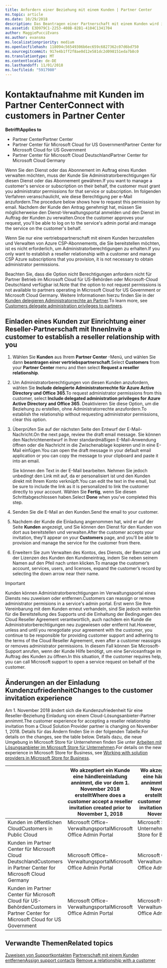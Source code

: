 ```yaml
---
title: Anfordern einer Beziehung mit einem Kunden | Partner Center
ms.topic: article
ms.date: 10/29/2018
description: Das Beantragen einer Partnerschaft mit einem Kunden wird in Multipartner- und Multichannelszenarien verwendet. Dieser Vorgang ist auch hilfreich, wenn ein Kunde Ihre delegierten Administratorrechte entfernt und Sie sie für Bereitstellungen oder Supportleistungen wiederherstellen müssen.
ms.assetid: E3D979C1-2253-408B-82B1-4104C1341704
author: MaggiePucciEvans
ms.author: evansma
ms.localizationpriority: medium
ms.openlocfilehash: 118094c56549306b6ec659c6827362c07d6bd750
ms.sourcegitcommit: 917e4b1ff2f8ae0d12e581dc2d098151eda7b8c0
ms.translationtype: MT
ms.contentlocale: de-DE
ms.lasthandoff: 11/01/2018
ms.locfileid: "5917980"
---
```

# <a name="connect-with-customers-in-partner-center"></a><span data-ttu-id="c5fca-104">Kontaktaufnahme mit Kunden im Partner Center</span><span class="sxs-lookup"><span data-stu-id="c5fca-104">Connect with customers in Partner Center</span></span>

**<span data-ttu-id="c5fca-105">Betrifft</span><span class="sxs-lookup"><span data-stu-id="c5fca-105">Applies to</span></span>**

-  <span data-ttu-id="c5fca-106">Partner Center</span><span class="sxs-lookup"><span data-stu-id="c5fca-106">Partner Center</span></span>
-  <span data-ttu-id="c5fca-107">Partner Center für Microsoft Cloud for US Government</span><span class="sxs-lookup"><span data-stu-id="c5fca-107">Partner Center for Microsoft Cloud for US Government</span></span>
-  <span data-ttu-id="c5fca-108">Partner Center für Microsoft Cloud Deutschland</span><span class="sxs-lookup"><span data-stu-id="c5fca-108">Partner Center for Microsoft Cloud Germany</span></span>

<span data-ttu-id="c5fca-109">Wenn Sie den Dienst oder das Abonnement im Auftrag eines Kunden verwalten möchten, muss der Kunde Sie Administratorberechtigungen für diesen Dienst oder das Abonnement gewähren.</span><span class="sxs-lookup"><span data-stu-id="c5fca-109">If you want to manage a customer's service or subscription on their behalf, the customer must grant you administrator permissions for that service or subscription.</span></span> <span data-ttu-id="c5fca-110">Im folgenden Verfahren veranschaulicht, wie diese Berechtigung per e-Mail anzufordern.</span><span class="sxs-lookup"><span data-stu-id="c5fca-110">The procedure below shows how to request this permission by email.</span></span> <span data-ttu-id="c5fca-111">Nachdem der Kunde den Antrag genehmigt hat, müssen Sie möglicherweise den Dienst-Verwaltungsportal anmelden und den Dienst im Auftrag der Kunden zu verwalten.</span><span class="sxs-lookup"><span data-stu-id="c5fca-111">Once the customer approves your request, you'll be able to log on to the service's admin portal and manage the service on the customer's behalf.</span></span> 

<span data-ttu-id="c5fca-112">Wenn Sie nur eine vertriebspartnerschaft mit einem Kunden herzustellen und Verwalten von Azure CSP-Abonnements, die Sie bereitstellen möchten, ist es nicht erforderlich, um Administratorberechtigungen zu erhalten.</span><span class="sxs-lookup"><span data-stu-id="c5fca-112">If you only want to establish a reseller relationship with a customer and manage CSP Azure subscriptions that you provision, it is not necessary to obtain administrator permissions.</span></span>

<span data-ttu-id="c5fca-113">Beachten Sie, dass die Option nicht Berechtigungen anfordern nicht für Partner Betrieb im Microsoft Cloud für US-Behörden oder Microsoft-Cloud Deutschland verfügbar ist.</span><span class="sxs-lookup"><span data-stu-id="c5fca-113">Note that the option to not request permissions is not available to partners operating in Microsoft Cloud for US Government or Microsoft Cloud Germany.</span></span> <span data-ttu-id="c5fca-114">Weitere Informationen hierzu finden Sie in der [Kunden delegieren Administratorrechte an Partner](https://docs.microsoft.com/en-us/partner-center/customers_revoke_admin_privileges).</span><span class="sxs-lookup"><span data-stu-id="c5fca-114">To learn more, see [Customers delegate administration privileges to partners](https://docs.microsoft.com/en-us/partner-center/customers_revoke_admin_privileges).</span></span>


## <a name="invite-a-customer-to-establish-a-reseller-relationship-with-you"></a><span data-ttu-id="c5fca-115">Einladen eines Kunden zur Einrichtung einer Reseller-Partnerschaft mit Ihnen</span><span class="sxs-lookup"><span data-stu-id="c5fca-115">Invite a customer to establish a reseller relationship with you</span></span>

1.  <span data-ttu-id="c5fca-116">Wählen Sie **Kunden** aus Ihrem **Partner Center** -Menü, und wählen Sie dann **beantragen einer vertriebspartnerschaft**.</span><span class="sxs-lookup"><span data-stu-id="c5fca-116">Select **Customers** from your **Partner Center** menu and then select **Request a reseller relationship**.</span></span>

2.  <span data-ttu-id="c5fca-117">Um Administratorberechtigungen von diesen Kunden anzufordern, wählen Sie **Include delegierte Administratorrechte für Azure Active Directory und Office 365**.</span><span class="sxs-lookup"><span data-stu-id="c5fca-117">To request administrator permissions from this customer, select **Include delegated administration privileges for Azure Active Directory and Office 365**.</span></span> <span data-ttu-id="c5fca-118">Deaktivieren Sie diese Option, um die Beziehung zu erstellen, ohne Administratorrechte anzufordern.</span><span class="sxs-lookup"><span data-stu-id="c5fca-118">To establish the relationship without requesting administrator permissions, clear this option.</span></span> 

3.  <span data-ttu-id="c5fca-119">Überprüfen Sie auf der nächsten Seite den Entwurf der E-Mail-Nachricht.</span><span class="sxs-lookup"><span data-stu-id="c5fca-119">On the next page, review the draft email message.</span></span> <span data-ttu-id="c5fca-120">Sie können den Nachrichtenentwurf in Ihrer standardmäßigen E-Mail-Anwendung öffnen oder die Nachricht in die Zwischenablage kopieren und in eine E-Mail einfügen.</span><span class="sxs-lookup"><span data-stu-id="c5fca-120">You can open the draft message in your default email application or you can copy the message to your clipboard and paste it into an email.</span></span> 

    <span data-ttu-id="c5fca-121">Sie können den Text in der E-Mail bearbeiten. Nehmen Sie jedoch unbedingt den Link mit auf, da er personalisiert ist und den Kunden direkt mit Ihrem Konto verknüpft.</span><span class="sxs-lookup"><span data-stu-id="c5fca-121">You can edit the text in the email, but be sure to include the link as it is personalized to link the customer directly to your account.</span></span> <span data-ttu-id="c5fca-122">Wählen Sie **Fertig**, wenn Sie diesen Schrittabgeschlossen haben.</span><span class="sxs-lookup"><span data-stu-id="c5fca-122">Select **Done** when you’ve completed this step.</span></span>

3.  <span data-ttu-id="c5fca-123">Senden Sie die E-Mail an den Kunden.</span><span class="sxs-lookup"><span data-stu-id="c5fca-123">Send the email to your customer.</span></span>

5.  <span data-ttu-id="c5fca-124">Nachdem der Kunde die Einladung angenommen hat, wird er auf der Seite **Kunden** angezeigt, und Sie können den Dienst für den Kunden von dort aus bereitstellen und verwalten.</span><span class="sxs-lookup"><span data-stu-id="c5fca-124">After the customer accepts your invitation, they'll appear on your **Customers** page, and you'll be able to provision and manage the service for the customer from there.</span></span>

 
6.  <span data-ttu-id="c5fca-125">Erweitern Sie zum Verwalten des Kontos, des Diensts, der Benutzer und der Lizenzen des Kunden den Kundeneintrag, indem Sie neben seinem Namen auf den Pfeil nach unten klicken.</span><span class="sxs-lookup"><span data-stu-id="c5fca-125">To manage the customer’s account, services, users, and licenses, expand the customer’s record by selecting the down arrow near their name.</span></span>


> [!IMPORTANT]  
> <span data-ttu-id="c5fca-126">Kunden können Administratorberechtigungen im Verwaltungsportal eines Diensts neu zuweisen oder entfernen.</span><span class="sxs-lookup"><span data-stu-id="c5fca-126">Customers can reassign or remove administrator permisions in a service's admin portal.</span></span> <span data-ttu-id="c5fca-127">Erst wenn Sie Ihre Vereinbarung mit dem Kunden erneut verhandeln, sind Sie jedoch weiterhin für die Bereitstellung des Supports und die Einhaltung der Bedingungen des Cloud Reseller Agreement verantwortlich, auch nachdem ein Kunde die Administratorberechtigungen neu zugewiesen oder entfernt hat.</span><span class="sxs-lookup"><span data-stu-id="c5fca-127">However, unless and until you renegotiate your agreement with the customer, you continue to be responsible for providing customer support and adhering to the terms of the Cloud Reseller Agreement, even after a customer reassigns or removes administrator permissions.</span></span> <span data-ttu-id="c5fca-128">In diesem Fall können Sie Microsoft-Support anrufen, wenn der Kunde Hilfe benötigt, um eine Serviceanfrage im Auftrag des Kunden zu öffnen.</span><span class="sxs-lookup"><span data-stu-id="c5fca-128">In this situation, if the customer requires help, you can call Microsoft support to open a service request on behalf of the customer.</span></span>

## <a name="changes-to-the-customer-invitation-experience"></a><span data-ttu-id="c5fca-129">Änderungen an der Einladung Kundenzufriedenheit</span><span class="sxs-lookup"><span data-stu-id="c5fca-129">Changes to the customer invitation experience</span></span>
<span data-ttu-id="c5fca-130">Am 1. November 2018 ändert sich die Kundenzufriedenheit für eine Reseller-Beziehung Einladung von einem Cloud-Lösungsanbieter-Partner annimmt.</span><span class="sxs-lookup"><span data-stu-id="c5fca-130">The customer experience for accepting a reseller relationship invitation from a Cloud Solution Provider partner is changing on November 1, 2018.</span></span> <span data-ttu-id="c5fca-131">Details für das Ändern finden Sie in der folgenden Tabelle.</span><span class="sxs-lookup"><span data-stu-id="c5fca-131">For details on the changes, see the table below.</span></span> <span data-ttu-id="c5fca-132">Details dazu, die neue Umgebung in Microsoft Store für Unternehmen finden Sie unter [Arbeiten mit Lösungsanbieter im Microsoft Store für Unternehmen](https://docs.microsoft.com/en-us/microsoft-store/work-with-partner-microsoft-store-business).</span><span class="sxs-lookup"><span data-stu-id="c5fca-132">For details on the new experience in Microsoft Store for Business, see [Working with solution providers in Microsoft Store for Business](https://docs.microsoft.com/en-us/microsoft-store/work-with-partner-microsoft-store-business).</span></span>

|  | <span data-ttu-id="c5fca-133">Wo akzeptiert ein Kunde eine händlereinladung annimmt, die vor dem 1. November 2018 erstellt</span><span class="sxs-lookup"><span data-stu-id="c5fca-133">Where does a customer accept a reseller invitation created prior to November 1, 2018</span></span> | <span data-ttu-id="c5fca-134">Wo akzeptiert ein Kunde eine händlereinladung annimmt, die vor dem 1. November 2018 erstellt</span><span class="sxs-lookup"><span data-stu-id="c5fca-134">Where does a customer accept a reseller invitation created prior to November 1, 2018</span></span> |
|---------|---------|---------
| <span data-ttu-id="c5fca-135">Kunden im öffentlichen Cloud</span><span class="sxs-lookup"><span data-stu-id="c5fca-135">Customers in Public Cloud</span></span> | <span data-ttu-id="c5fca-136">Microsoft Office-Verwaltungsportal</span><span class="sxs-lookup"><span data-stu-id="c5fca-136">Microsoft Office Admin Portal</span></span> | <span data-ttu-id="c5fca-137">Microsoft Store für Unternehmen</span><span class="sxs-lookup"><span data-stu-id="c5fca-137">Microsoft Store for Business</span></span> |
| <span data-ttu-id="c5fca-138">Kunden im Partner Center für Microsoft Cloud Deutschland</span><span class="sxs-lookup"><span data-stu-id="c5fca-138">Customers in Partner Center for Microsoft Cloud Germany</span></span> | <span data-ttu-id="c5fca-139">Microsoft Office-Verwaltungsportal</span><span class="sxs-lookup"><span data-stu-id="c5fca-139">Microsoft Office Admin Portal</span></span> | <span data-ttu-id="c5fca-140">Microsoft Office-Verwaltungsportal</span><span class="sxs-lookup"><span data-stu-id="c5fca-140">Microsoft Office Admin Portal</span></span> |
| <span data-ttu-id="c5fca-141">Kunden im Partner Center für Microsoft Cloud für US-Behörden</span><span class="sxs-lookup"><span data-stu-id="c5fca-141">Customers in Partner Center for Microsoft Cloud for US Government</span></span> | <span data-ttu-id="c5fca-142">Microsoft Office-Verwaltungsportal</span><span class="sxs-lookup"><span data-stu-id="c5fca-142">Microsoft Office Admin Portal</span></span> | <span data-ttu-id="c5fca-143">Microsoft Office-Verwaltungsportal</span><span class="sxs-lookup"><span data-stu-id="c5fca-143">Microsoft Office Admin Portal</span></span> |


## <a name="related-topics"></a><span data-ttu-id="c5fca-144">Verwandte Themen</span><span class="sxs-lookup"><span data-stu-id="c5fca-144">Related topics</span></span>

<span data-ttu-id="c5fca-145">[Zuweisen von Supportkontakten](assign-support-contacts.md)
[Partnerschaft mit einem Kunden entfernen](remove-a-relationship.md)</span><span class="sxs-lookup"><span data-stu-id="c5fca-145">[Assign support contacts](assign-support-contacts.md)
[Remove a relationship with a customer](remove-a-relationship.md)</span></span>